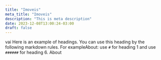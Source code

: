 ```yaml
---
title: "Imoveis"
meta_title: "Imoveis"
description: "This is meta description"
date: 2023-12-08T13:00:24-03:00
draft: false
---
```



vai Here is an example of headings. You can use this heading by the following markdown rules. For exampleAbout: use `#` for heading 1 and use `######` for heading 6.
About